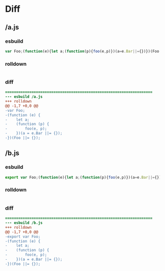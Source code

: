 # Diff
## /a.js
### esbuild
```js
var Foo;(function(e){let a;(function(p){foo(e,p)})(a=e.Bar||={})})(Foo||={});
```
### rolldown
```js

```
### diff
```diff
===================================================================
--- esbuild	/a.js
+++ rolldown	
@@ -1,7 +0,0 @@
-var Foo;
-(function (e) {
-    let a;
-    (function (p) {
-        foo(e, p);
-    })(a = e.Bar ||= {});
-})(Foo ||= {});

```
## /b.js
### esbuild
```js
export var Foo;(function(e){let a;(function(p){foo(e,p)})(a=e.Bar||={})})(Foo||={});
```
### rolldown
```js

```
### diff
```diff
===================================================================
--- esbuild	/b.js
+++ rolldown	
@@ -1,7 +0,0 @@
-export var Foo;
-(function (e) {
-    let a;
-    (function (p) {
-        foo(e, p);
-    })(a = e.Bar ||= {});
-})(Foo ||= {});

```